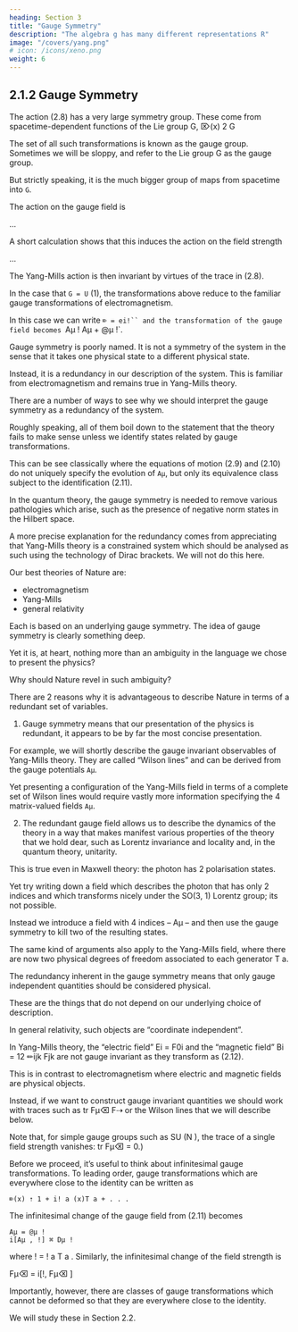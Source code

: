 ```yaml
---
heading: Section 3
title: "Gauge Symmetry"
description: "The algebra g has many different representations R"
image: "/covers/yang.png"
# icon: /icons/xeno.png
weight: 6
---
```




## 2.1.2 Gauge Symmetry

The action (2.8) has a very large symmetry group. These come from spacetime-dependent functions of the Lie group G, ⌦(x) 2 G

The set of all such transformations is known as the gauge group. Sometimes we will be sloppy, and refer to the Lie group G as the gauge group.

But strictly speaking, it is the much bigger group of maps from spacetime into `G`. 

The action on the gauge field is

...
<!-- Aμ ! ⌦(x)Aμ ⌦ 1 (x) + i⌦(x)@μ ⌦ 1 (x)

(2.11) -->

A short calculation shows that this induces the action on the field strength

...
<!-- Fμ⌫ ! ⌦(x) Fμ⌫ ⌦ 1 (x)

(2.12) -->

The Yang-Mills action is then invariant by virtues of the trace in (2.8).

In the case that `G = U` (1), the transformations above reduce to the familiar gauge transformations of electromagnetism. 

In this case we can write `⌦ = ei!`` and the transformation of the gauge field becomes `Aμ ! Aμ + @μ !`.

Gauge symmetry is poorly named. It is not a symmetry of the system in the sense that it takes one physical state to a different physical state. 

Instead, it is a redundancy in our description of the system. This is familiar from electromagnetism and remains true in Yang-Mills theory.

There are a number of ways to see why we should interpret the gauge symmetry as a redundancy of the system. 

Roughly speaking, all of them boil down to the statement that the theory fails to make sense unless we identify states related by gauge transformations.

This can be see classically where the equations of motion (2.9) and (2.10) do not uniquely specify the evolution of `Aμ`, but only its equivalence class subject to the identification (2.11). 

In the quantum theory, the gauge symmetry is needed to remove various pathologies which arise, such as the presence of negative norm states in the Hilbert space. 

A more precise explanation for the redundancy comes from appreciating that Yang-Mills theory is a constrained system which should be analysed as such using the technology of Dirac brackets. We will not do this here.

Our best theories of Nature are:
- electromagnetism
- Yang-Mills
- general relativity

Each is based on an underlying gauge symmetry. The idea of gauge symmetry is clearly something deep. 

Yet it is, at heart, nothing more than an ambiguity in the language we chose to present the physics? 

Why should Nature revel in such ambiguity?

There are 2 reasons why it is advantageous to describe Nature in terms of a redundant set of variables.

1. Gauge symmetry means that our presentation of the physics is redundant, it appears to be by far the most concise presentation.

For example, we will shortly describe the gauge invariant observables of Yang-Mills theory. They are called “Wilson lines” and can be derived from the gauge potentials `Aμ`.

Yet presenting a configuration of the Yang-Mills field in terms of a complete set of Wilson lines would require vastly more information specifying the 4 matrix-valued fields `Aμ`.

2. The redundant gauge field allows us to describe the dynamics of the theory in a way that makes manifest various properties of the theory that we hold dear, such as Lorentz invariance and locality and, in the quantum theory, unitarity. 

This is true even in Maxwell theory: the photon has 2 polarisation states. 

Yet try writing down a field which describes the photon that has only 2 indices and which transforms nicely under the SO(3, 1) Lorentz group; its not possible. 

Instead we introduce a field with 4 indices – Aμ – and then use the gauge symmetry to kill two of the resulting states. 

The same kind of arguments also apply to the Yang-Mills field, where there are now two physical degrees of freedom associated to each generator T a.

The redundancy inherent in the gauge symmetry means that only gauge independent quantities should be considered physical. 

These are the things that do not depend on our underlying choice of description. 

In general relativity, such objects are “coordinate independent”.

In Yang-Mills theory, the “electric field” Ei = F0i and the “magnetic field” Bi = 12 ✏ijk Fjk are not gauge invariant as they transform as (2.12).

This is in contrast to electromagnetism where electric and magnetic fields are physical objects. 

Instead, if we want to construct gauge invariant quantities we should work with traces such as tr Fμ⌫ F⇢ or the Wilson lines that we will describe below. 

Note that, for simple gauge groups such as SU (N ), the trace of a single field strength vanishes: tr Fμ⌫ = 0.)

Before we proceed, it’s useful to think about infinitesimal gauge transformations. To leading order, gauge transformations which are everywhere close to the identity can be written as

```
⌦(x) ⇡ 1 + i! a (x)T a + . . .
```

The infinitesimal change of the gauge field from (2.11) becomes

```
Aμ = @μ !
i[Aμ , !] ⌘ Dμ !
```

where ! = ! a T a . Similarly, the infinitesimal change of the field strength is

Fμ⌫ = i[!, Fμ⌫ ]

Importantly, however, there are classes of gauge transformations which cannot be deformed so that they are everywhere close to the identity.

We will study these in Section 2.2.

